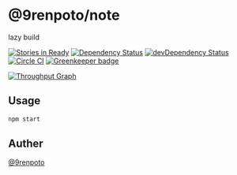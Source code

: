 # @9renpoto/note

lazy build

[![Stories in Ready][waffle-image]][waffle-url]
[![Dependency Status][david-dm-image]][david-dm-url]
[![devDependency Status][dev-david-dm-image]][dev-david-dm-url]
[![Circle CI][circle-image]][circle-url]
[![Greenkeeper badge](https://badges.greenkeeper.io/9renpoto/note.svg)](https://greenkeeper.io/)

[![Throughput Graph](https://graphs.waffle.io/9renpoto/note/throughput.svg)](https://waffle.io/9renpoto/note/metrics/throughput)

## Usage

```sh
npm start
```

## Auther

[@9renpoto](https://twitter.com/9renpoto)

[waffle-image]: https://badge.waffle.io/9renpoto/note.svg?label=WIP&title=WIP
[waffle-url]: http://waffle.io/9renpoto/note
[david-dm-image]: https://david-dm.org/9renpoto/note.svg
[david-dm-url]: https://david-dm.org/9renpoto/note
[dev-david-dm-image]: https://david-dm.org/9renpoto/note/dev-status.svg
[dev-david-dm-url]: https://david-dm.org/9renpoto/note?type=dev
[circle-image]: https://circleci.com/gh/9renpoto/note/tree/master.svg?style=svg&circle-token=424262aaeba9cfbb119a1aef7b9b2634a2d9d3c3
[circle-url]: https://circleci.com/gh/9renpoto/note/tree/master
